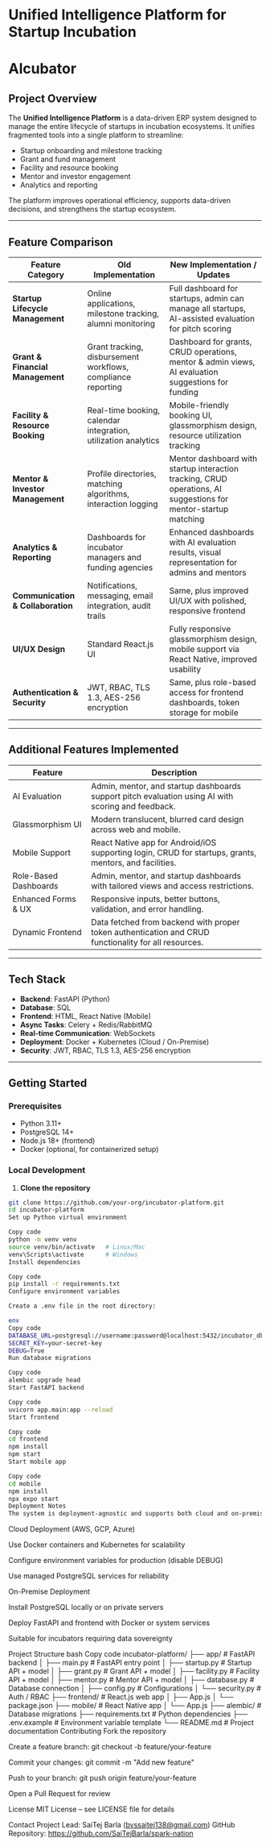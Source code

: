 # Unified Intelligence Platform for Startup Incubation
# Alcubator

## Project Overview

The **Unified Intelligence Platform** is a data-driven ERP system designed to manage the entire lifecycle of startups in incubation ecosystems. It unifies fragmented tools into a single platform to streamline:

- Startup onboarding and milestone tracking
- Grant and fund management
- Facility and resource booking
- Mentor and investor engagement
- Analytics and reporting

The platform improves operational efficiency, supports data-driven decisions, and strengthens the startup ecosystem.

---

## Feature Comparison

| Feature Category | Old Implementation | New Implementation / Updates |
|-----------------|-----------------|------------------------------|
| **Startup Lifecycle Management** | Online applications, milestone tracking, alumni monitoring | Full dashboard for startups, admin can manage all startups, AI-assisted evaluation for pitch scoring |
| **Grant & Financial Management** | Grant tracking, disbursement workflows, compliance reporting | Dashboard for grants, CRUD operations, mentor & admin views, AI evaluation suggestions for funding |
| **Facility & Resource Booking** | Real-time booking, calendar integration, utilization analytics | Mobile-friendly booking UI, glassmorphism design, resource utilization tracking |
| **Mentor & Investor Management** | Profile directories, matching algorithms, interaction logging | Mentor dashboard with startup interaction tracking, CRUD operations, AI suggestions for mentor-startup matching |
| **Analytics & Reporting** | Dashboards for incubator managers and funding agencies | Enhanced dashboards with AI evaluation results, visual representation for admins and mentors |
| **Communication & Collaboration** | Notifications, messaging, email integration, audit trails | Same, plus improved UI/UX with polished, responsive frontend |
| **UI/UX Design** | Standard React.js UI | Fully responsive glassmorphism design, mobile support via React Native, improved usability |
| **Authentication & Security** | JWT, RBAC, TLS 1.3, AES-256 encryption | Same, plus role-based access for frontend dashboards, token storage for mobile |

---

## Additional Features Implemented

| Feature | Description |
|---------|-------------|
| AI Evaluation | Admin, mentor, and startup dashboards support pitch evaluation using AI with scoring and feedback. |
| Glassmorphism UI | Modern translucent, blurred card design across web and mobile. |
| Mobile Support | React Native app for Android/iOS supporting login, CRUD for startups, grants, mentors, and facilities. |
| Role-Based Dashboards | Admin, mentor, and startup dashboards with tailored views and access restrictions. |
| Enhanced Forms & UX | Responsive inputs, better buttons, validation, and error handling. |
| Dynamic Frontend | Data fetched from backend with proper token authentication and CRUD functionality for all resources. |

---

## Tech Stack

- **Backend**: FastAPI (Python)  
- **Database**: SQL 
- **Frontend**: HTML, React Native (Mobile)  
- **Async Tasks**: Celery + Redis/RabbitMQ  
- **Real-time Communication**: WebSockets  
- **Deployment**: Docker + Kubernetes (Cloud / On-Premise)  
- **Security**: JWT, RBAC, TLS 1.3, AES-256 encryption  

---

## Getting Started

### Prerequisites

- Python 3.11+  
- PostgreSQL 14+  
- Node.js 18+ (frontend)  
- Docker (optional, for containerized setup)  

### Local Development

1. **Clone the repository**

```bash
git clone https://github.com/your-org/incubator-platform.git
cd incubator-platform
Set up Python virtual environment
```

```bash
Copy code
python -m venv venv
source venv/bin/activate   # Linux/Mac
venv\Scripts\activate      # Windows
Install dependencies
```
```bash
Copy code
pip install -r requirements.txt
Configure environment variables

Create a .env file in the root directory:

env
Copy code
DATABASE_URL=postgresql://username:password@localhost:5432/incubator_db
SECRET_KEY=your-secret-key
DEBUG=True
Run database migrations
```
```bash
Copy code
alembic upgrade head
Start FastAPI backend
```
```bash
Copy code
uvicorn app.main:app --reload
Start frontend
```
```bash
Copy code
cd frontend
npm install
npm start
Start mobile app
```
```bash
Copy code
cd mobile
npm install
npx expo start
Deployment Notes
The system is deployment-agnostic and supports both cloud and on-premise setups:
```
Cloud Deployment (AWS, GCP, Azure)

Use Docker containers and Kubernetes for scalability

Configure environment variables for production (disable DEBUG)

Use managed PostgreSQL services for reliability

On-Premise Deployment

Install PostgreSQL locally or on private servers

Deploy FastAPI and frontend with Docker or system services

Suitable for incubators requiring data sovereignty

Project Structure
bash
Copy code
incubator-platform/
├── app/                  # FastAPI backend
│   ├── main.py           # FastAPI entry point
│   ├── startup.py        # Startup API + model
│   ├── grant.py          # Grant API + model
│   ├── facility.py       # Facility API + model
│   ├── mentor.py         # Mentor API + model
│   ├── database.py       # Database connection
│   ├── config.py         # Configurations
│   └── security.py       # Auth / RBAC
├── frontend/             # React.js web app
│   ├── App.js
│   └── package.json
├── mobile/               # React Native app
│   └── App.js
├── alembic/              # Database migrations
├── requirements.txt      # Python dependencies
├── .env.example          # Environment variable template
└── README.md             # Project documentation
Contributing
Fork the repository

Create a feature branch: git checkout -b feature/your-feature

Commit your changes: git commit -m "Add new feature"

Push to your branch: git push origin feature/your-feature

Open a Pull Request for review

License
MIT License – see LICENSE file for details

Contact
Project Lead: SaiTej Barla (bvssaitej138@gmail.com)
GitHub Repository: https://github.com/SaiTejBarla/spark-nation


